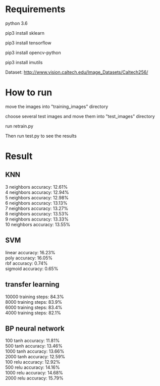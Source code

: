 # Requirements
python 3.6

pip3 install sklearn

pip3 install tensorflow

pip3 install opencv-python

pip3 install imutils

Dataset: http://www.vision.caltech.edu/Image_Datasets/Caltech256/

# How to run 
move the images into "training_images" directory

choose several test images and move them into "test_images" directory

run retrain.py

Then run test.py to see the results

# Result

## KNN
3  neighbors accuracy: 12.61%\
4  neighbors accuracy: 12.94%\
5  neighbors accuracy: 12.98%\
6  neighbors accuracy: 13.13%\
7  neighbors accuracy: 13.27%\
8  neighbors accuracy: 13.53%\
9  neighbors accuracy: 13.33%\
10  neighbors accuracy: 13.55%

## SVM
linear  accuracy: 16.23%\
poly  accuracy: 16.05%\
rbf  accuracy: 0.74%\
sigmoid  accuracy: 0.65%

## transfer learning
10000 training steps: 84.3%\
8000 training steps: 83.9%\
6000 training steps: 83.4%\
4000 training steps: 82.1%

## BP neural network
100   tanh  accuracy: 11.81%\
500   tanh  accuracy: 13.46%\
1000   tanh  accuracy: 13.66%\
2000   tanh  accuracy: 12.59%\
100   relu  accuracy: 12.92%\
500   relu  accuracy: 14.16%\
1000   relu  accuracy: 14.68%\
2000   relu  accuracy: 15.79%
